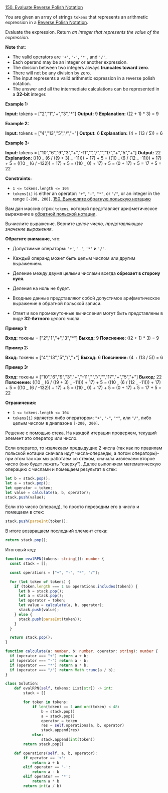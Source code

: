 [150. Evaluate Reverse Polish Notation](https://leetcode.com/problems/evaluate-reverse-polish-notation/)

You are given an array of strings `tokens` that represents an arithmetic expression in a [Reverse Polish Notation](http://en.wikipedia.org/wiki/Reverse_Polish_notation).

Evaluate the expression. Return *an integer that represents the value of the expression*.

**Note** that:

- The valid operators are `'+'`, `'-'`, `'*'`, and `'/'`.
- Each operand may be an integer or another expression.
- The division between two integers always **truncates toward zero**.
- There will not be any division by zero.
- The input represents a valid arithmetic expression in a reverse polish notation.
- The answer and all the intermediate calculations can be represented in a **32-bit** integer.

**Example 1:**

**Input:** tokens = ["2","1","+","3","*"]
**Output:** 9
**Explanation:** ((2 + 1) \* 3) = 9

**Example 2:**

**Input:** tokens = ["4","13","5","/","+"]
**Output:** 6
**Explanation:** (4 + (13 / 5)) = 6

**Example 3:**

**Input:** tokens = ["10","6","9","3","+","-11","*","/","*","17","+","5","+"]
**Output:** 22
**Explanation:** ((10 _ (6 / ((9 + 3) _ -11))) + 17) + 5
= ((10 _ (6 / (12 _ -11))) + 17) + 5
= ((10 _ (6 / -132)) + 17) + 5
= ((10 _ 0) + 17) + 5
= (0 + 17) + 5
= 17 + 5
= 22

**Constraints:**

- `1 <= tokens.length <= 104`
- `tokens[i]` is either an operator: `"+"`, `"-"`, `"*"`, or `"/"`, or an integer in the range `[-200, 200]`.
  [150. Вычислите обратную польскую нотацию](https://leetcode.com/problems/evaluate-reverse-polish-notation/)

Вам дан массив строк `tokens`, который представляет арифметическое выражение в [обратной польской нотации](http://en.wikipedia.org/wiki/Reverse_Polish_notation).

Вычислите выражение. Верните _целое число, представляющее значение выражения_.

**Обратите внимание**, что:

- Допустимые операторы: `'+'`, `'-'`, `'*'` и `'/'`.
- Каждый операнд может быть целым числом или другим выражением.
- Деление между двумя целыми числами всегда **обрезает в сторону нуля**.
- Деления на ноль не будет.

- Входные данные представляют собой допустимое арифметическое выражение в обратной польской записи.
- Ответ и все промежуточные вычисления могут быть представлены в виде **32-битного** целого числа.

**Пример 1:**

**Вход:** токены = ["2","1","+","3","*"]
**Выход:** 9
**Пояснение:** ((2 + 1) \* 3) = 9

**Пример 2:**

**Вход:** токены = ["4","13","5","/","+"]
**Выход:** 6
**Пояснение:** (4 + (13 / 5)) = 6

**Пример 3:**

**Вход:** токены = ["10","6","9","3","+","-11","*","/","*","17","+","5","+"]
**Выход:** 22
**Пояснение:** ((10 _ (6 / ((9 + 3) _ -11))) + 17) + 5
= ((10 _ (6 / (12 _ -11))) + 17) + 5
= ((10 _ (6 / -132)) + 17) + 5
= ((10 _ 0) + 17) + 5
= (0 + 17) + 5
= 17 + 5
= 22

**Ограничения:**

- `1 <= tokens.length <= 104`
- `tokens[i]` является либо оператором: `"+"`, `"-"`, `"*"`, или `"/"`, либо целым числом в диапазоне `[-200, 200]`.

Решение с помощью стека. На каждой итерации проверяем, текущий элемент это оператор или число.

Если оператор, то извлекаем предыдущие 2 числа (так как по правилам польской нотации сначала идут числа-операнды, а потом операторы)- при этом так как мы работаем со стеком, сначала извлекаем второе число (оно будет лежать "сверху"). Далее выполняем математическую операцию с числами и помещаем результат в стек:

```typescript
let b = stack.pop();
let a = stack.pop();
let operator = token;
let value = calculate(a, b, operator);
stack.push(value);
```

Если это число (операнд), то просто переводим его в число и помещаем в стек:

```typescript
stack.push(parseInt(token));
```

В итоге возвращаем последний элемент стека:

```typescript
return stack.pop();
```

Итоговый код:

```typescript
function evalRPN(tokens: string[]): number {
  const stack = [];

  const operations = ["+", "-", "*", "/"];

  for (let token of tokens) {
    if (token.length === 1 && operations.includes(token)) {
      let b = stack.pop();
      let a = stack.pop();
      let operator = token;
      let value = calculate(a, b, operator);
      stack.push(value);
    } else {
      stack.push(parseInt(token));
    }
  }

  return stack.pop();
}

function calculate(a: number, b: number, operator: string): number {
  if (operator === "+") return a + b;
  if (operator === "-") return a - b;
  if (operator === "*") return a * b;
  if (operator === "/") return Math.trunc(a / b);
}
```

```py
class Solution:
    def evalRPN(self, tokens: List[str]) -> int:
        stack = []

        for token in tokens:
            if len(token) == 1 and ord(token) < 48:
                b = stack.pop()
                a = stack.pop()
                operator = token
                res = self.operations(a, b, operator)
                stack.append(res)
            else:
                stack.append(int(token))
        return stack.pop()

    def operations(self, a, b, operator):
        if operator == '+':
            return a + b
        elif operator == '-':
            return a - b
        elif operator == '*':
            return a * b
        return int(a / b)

```
